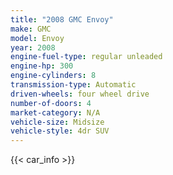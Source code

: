 ```yaml
---
title: "2008 GMC Envoy"
make: GMC
model: Envoy
year: 2008
engine-fuel-type: regular unleaded
engine-hp: 300
engine-cylinders: 8
transmission-type: Automatic
driven-wheels: four wheel drive
number-of-doors: 4
market-category: N/A
vehicle-size: Midsize
vehicle-style: 4dr SUV
---
```


{{< car_info >}}
